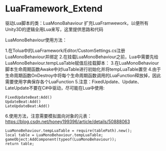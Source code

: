 # LuaFramework_Extend
驱动Lua脚本的类：LuaMonoBahaviour
扩充LuaFramwework，以便所有Unity3D的逻辑全用Lua来写，这里提供思路和代码

LuaMonoBehaviour使用方法：

1.在Tolua中的LuaFramework/Editor/CustomSettings.cs注册LuaMonoBehaviour并绑定
2.在挂载LuaMonoBehaviour之前，Lua中需要先给LuaMonoBehaviour.tempLuaTable赋值后挂载脚本：
3.在LuaMonoBehaviour脚本生命周期函数Awake中对luaTable进行初始化并将tempLuaTable置空
4.由于生命周期函数OnDestroy中将每个生命周期函数调用的LuaFunction释放掉，因此需要使用字典保存各个LuaFunction
5.注意：FixedUpdate、Update、LateUpdate不要在C#中驱动，尽可能在Lua中使用:

    FixedUpdateBeat:Add()
    UpdateBeat:Add()
    LateUpdateBeat:Add()

6.使用方法，注意需要模拟面向对象的元表：https://blog.csdn.net/honey199396/article/details/50888063

    LuaMonoBehaviour.tempLuaTable = require(tablePath).new();
    local table = LuaMonoBehaviour.tempLuaTable;
    gameObject:AddComponent(typeof(LuaMonoBehaviour));
    return table;
